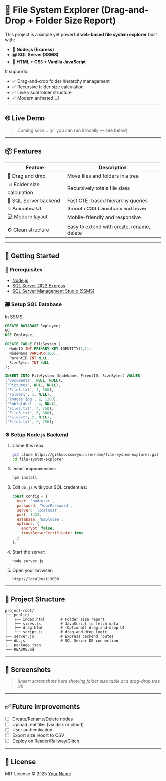 # 📁 File System Explorer (Drag-and-Drop + Folder Size Report)

This project is a simple yet powerful **web-based file system explorer** built with:

- 🔧 **Node.js (Express)**
- 🗃️ **SQL Server (SSMS)**
- 🎨 **HTML + CSS + Vanilla JavaScript**

It supports:
- ✅ Drag-and-drop folder hierarchy management
- ✅ Recursive folder size calculation
- ✅ Live visual folder structure
- ✅ Modern animated UI

---

## 🌐 Live Demo

> Coming soon... (or you can run it locally — see below)

---

## 📦 Features

| Feature                          | Description |
|----------------------------------|-------------|
| 🔁 Drag and drop                | Move files and folders in a tree |
| 📊 Folder size calculation     | Recursively totals file sizes |
| 🧮 SQL Server backend           | Fast CTE-based hierarchy queries |
| 💡 Animated UI                  | Smooth CSS transitions and hover |
| 💻 Modern layout                | Mobile-friendly and responsive |
| ⚙️ Clean structure              | Easy to extend with create, rename, delete |

---

## 🚀 Getting Started

### 🔧 Prerequisites

- [Node.js](https://nodejs.org/)
- [SQL Server 2022 Express](https://www.microsoft.com/en-us/sql-server/sql-server-downloads)
- [SQL Server Management Studio (SSMS)](https://aka.ms/ssmsfullsetup)

### 🗃️ Setup SQL Database

In SSMS:

```sql
CREATE DATABASE Employee;
GO
USE Employee;

CREATE TABLE FileSystem (
  NodeID INT PRIMARY KEY IDENTITY(1,1),
  NodeName VARCHAR(100),
  ParentID INT NULL,
  SizeBytes INT NULL
);

INSERT INTO FileSystem (NodeName, ParentID, SizeBytes) VALUES
('Documents', NULL, NULL),
('Pictures', NULL, NULL),
('File1.txt', 1, 500),
('Folder1', 1, NULL),
('Images.jpg', 2, 1200),
('Subfolder1', 4, NULL),
('File2.txt', 4, 750),
('File3.txt', 6, 300),
('Folder2', 2, NULL),
('File4.txt', 9, 250);
```

### ⚙️ Setup Node.js Backend

1. Clone this repo:
   ```bash
   git clone https://github.com/yourusername/file-system-explorer.git
   cd file-system-explorer
   ```

2. Install dependencies:
   ```bash
   npm install
   ```

3. Edit `db.js` with your SQL credentials:
   ```js
   const config = {
     user: 'nodeuser',
     password: 'YourPassword',
     server: 'localhost',
     port: 1433,
     database: 'Employee',
     options: {
       encrypt: false,
       trustServerCertificate: true
     }
   };
   ```

4. Start the server:
   ```bash
   node server.js
   ```

5. Open your browser:
   ```
   http://localhost:3000
   ```

---

## 📁 Project Structure

```
project-root/
├── public/
│   ├── index.html       # Folder size report
│   ├── sizes.js         # JavaScript to fetch data
│   ├── drag.html        # (Optional) drag-and-drop UI
│   └── script.js        # drag-and-drop logic
├── server.js            # Express backend routes
├── db.js                # SQL Server DB connection
├── package.json
└── README.md
```

---

## 🎨 Screenshots

> _(Insert screenshots here showing folder size table and drag-drop tree UI)_

---

## ✅ Future Improvements

- [ ] Create/Rename/Delete nodes
- [ ] Upload real files (via disk or cloud)
- [ ] User authentication
- [ ] Export size report to CSV
- [ ] Deploy on Render/Railway/Glitch

---

## 📄 License

MIT License © 2025 [Your Name](https://github.com/yourusername)
